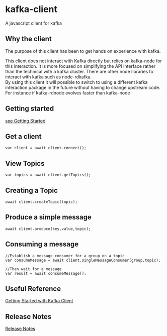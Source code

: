 # kafka-client
A javascript client for kafka

## Why the client

The purpose of this client has been to get hands on experience with kafka.

This client does not interact with Kafka directly but relies on kafka-node for this interaction.
It is more focused on simplifying the API interface rather than the technical with a kafka cluster.
There are other node libraries to interact with kafka such as node-rdkafka.  
By using this client it will possible to switch to using a different kafka interaction package in the future without having to change upstream code.  For instance if kafka-rdnode evolves faster than kafka-node

## Getting started

[see Getting Started](./GettingStarted.md)


## Get a client
```
var client = await client.connect();
```

## View Topics
```
var topics = await client.getTopics();
```

## Creating a Topic
```
await client.createTopic(topic);
```

## Produce a simple message
```
await client.produce(key,value,topic);								
```

## Consuming a message
```
//Establish a message consumer for a group on a topic
var consumeMessage = await client.singleMessageConsumer(group,topic);

//Then wait for a message
var result = await consumeMessage();
```

## Useful Reference

[Getting Started with Kafka Client](https://www.confluent.io/blog/tutorial-getting-started-with-the-new-apache-kafka-0-9-consumer-client/)

## Release Notes
[Release Notes](./RELEASE.md)

